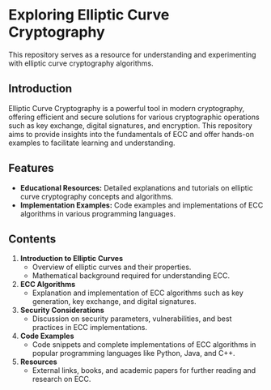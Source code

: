 # Exploring Elliptic Curve Cryptography

This repository serves as a resource for understanding and experimenting with elliptic curve cryptography algorithms.

## Introduction

Elliptic Curve Cryptography is a powerful tool in modern cryptography, offering efficient and secure solutions for various cryptographic operations such as key exchange, digital signatures, and encryption. This repository aims to provide insights into the fundamentals of ECC and offer hands-on examples to facilitate learning and understanding.

## Features

- **Educational Resources:** Detailed explanations and tutorials on elliptic curve cryptography concepts and algorithms.
- **Implementation Examples:** Code examples and implementations of ECC algorithms in various programming languages.

## Contents

1. **Introduction to Elliptic Curves**
   - Overview of elliptic curves and their properties.
   - Mathematical background required for understanding ECC.
1. **ECC Algorithms**
   - Explanation and implementation of ECC algorithms such as key generation, key exchange, and digital signatures.
1. **Security Considerations**
   - Discussion on security parameters, vulnerabilities, and best practices in ECC implementations.
1. **Code Examples**
   - Code snippets and complete implementations of ECC algorithms in popular programming languages like Python, Java, and C++.
1. **Resources**
   - External links, books, and academic papers for further reading and research on ECC.


